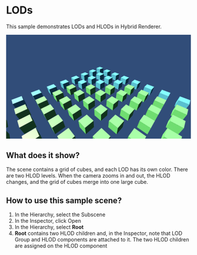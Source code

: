 # LODs

This sample demonstrates LODs and HLODs in Hybrid Renderer.

<img src="../../../READMEimages/LODs.PNG" width="600">

## What does it show?

The scene contains a grid of cubes, and each LOD has its own color.
There are two HLOD levels. When the camera zooms in and out, the HLOD changes, and the grid of cubes merge into one large cube.

## How to use this sample scene?

1. In the Hierarchy, select the Subscene
2. In the Inspector, click Open
3. In the Hierarchy, select **Root**
4. **Root** contains two HLOD children and, in the Inspector, note that LOD Group and HLOD components are attached to it. The two HLOD children are assigned on the HLOD component